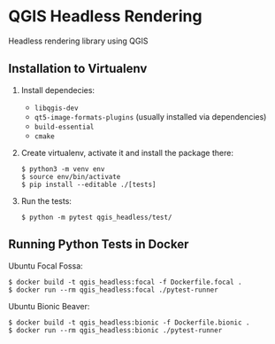 # QGIS Headless Rendering

Headless rendering library using QGIS

## Installation to Virtualenv

1. Install dependecies: 

   * `libqgis-dev`
   * `qt5-image-formats-plugins` (usually installed via dependencies)
   * `build-essential`
   * `cmake`

2. Create virtualenv, activate it and install the package there:

    ```
    $ python3 -m venv env
    $ source env/bin/activate
    $ pip install --editable ./[tests]
    ```

3. Run the tests:

    ```
    $ python -m pytest qgis_headless/test/
    ```


## Running Python Tests in Docker

Ubuntu Focal Fossa:

    $ docker build -t qgis_headless:focal -f Dockerfile.focal .
    $ docker run --rm qgis_headless:focal ./pytest-runner

Ubuntu Bionic Beaver:

    $ docker build -t qgis_headless:bionic -f Dockerfile.bionic .
    $ docker run --rm qgis_headless:bionic ./pytest-runner

